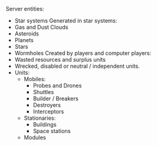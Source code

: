 Server entities:
  * Star systems
Generated in star systems:
  * Gas and Dust Clouds
  * Asteroids
  * Planets
  * Stars
  * Wormholes
Created by players and computer players:
  * Wasted resources and surplus units
  * Wrecked, disabled or neutral / independent units.
  * Units:
    * Mobiles:
      * Probes and Drones
      * Shuttles
      * Builder / Breakers
      * Destroyers
      * Interceptors
    * Stationaries:
      * Buildings
      * Space stations
    * Modules
